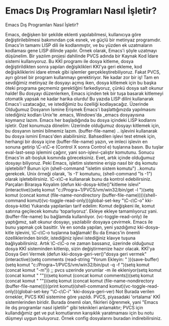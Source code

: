 # Emacs Dış Programları Nasıl İşletir?


Emacs Dış Programları Nasıl İşletir?



 Emacs, değişken bir şekilde eklenti yapılabilmesi, kullanıcıya göre değiştirilebilmesi  bakımından çok esnek, ve güçlü bir metinyaz programıdır. Emacs'in tamamı LISP dili ile kodlanmıştır, ve bu yüzden ek uzatmaların kodlaması gene LISP dilinde yapılır.               Örnek olarak, Emacs'i şöyle uzatmayı düşünelim.              Bir yazılım projesi dahilinde PVCS adında bir Kaynak Kod İdare sistemi kullanıyoruz. Bu KKİ programı ile dosya kitleme, dosya değiştirildikten sonra yapılan değişiklikleri KKI'ya geri ekleme, kod değişikliklerini idare etmek gibi işlemler gerçekleştirebiliyoruz.                Fakat PVCS, ayrı görsel bir program kullanmayı gerektiriyor. Ne kadar zor bir iş! Tam en sevdiğimiz metinyaz ile dosyayı açmış iken, dosya  kitlemek için bu başka öteki programa geçmemiz gerektiğini farkediyoruz, çünkü dosya salt okunur halde!               Bu dosyayı düzenlerken, Emacs içinden tek bir tuşa basarak kitlemeyi otomatik yapsak ne kadar harika olurdu!               Bu yazıda LISP dilini kullanarak Emacs'i uzatacağız, ve istediğimiz bu özelliği kodlayacağız.           Üzerinde Olduğumuz Dosyanın İsmine Erişmek          Emacs'i başlattığınızda yapılmasını istediğiniz kodları Unix'te .emacs, Windows'da _emacs dosyayısına koymanız lazım. Emacs her başladığında bu dosya içindeki LISP kodlarını işletir.               Özel konumuza dönelim: Üzerinde olduğumuz dosyayı kitlemek için, bu dosyanın ismini bilmemiz lazım.                (buffer-file-name)              .. işlevini kullanarak bu dosya ismini Emacs'den alabilirsiniz. Bahsedilen işlevi test etmek için, herhangi bir dosya içine (buffer-file-name) yazın, ve imleci işlevin en sonuna getirip \C-x\C-e (Control X sonra Control e) tuşlarına basın. Bu tuşlar eval-last-sexp işlemini çağırır, yani son-işlevi-çalıştır komutunu.              Sonucu Emacs'in alt-boşluk kısmında göreceksiniz.               Evet, artık içinde olduğumuz dosyayı biliyoruz. Peki Emacs, işletim sistemine erişip nasıl bir dış komutu işletebilir?              Bunun için                (shell-command "isletim sistem komutu")              ..komutu gerekcek. Unix örneği olarak, 'ls -1' komutunu, (shell-command "ls -1") olarak işletebilirsiniz. \C-x\C-e kullanarak bunu da kontrol edebilirsiniz.          Parçaları Biraraya Koyalım           (defun kki-dosya-kitle()"kitleme islevi"(interactive)(setq komut "c:/Progra~1/PVCS/vm/win32/bin/get -l ")(setq komut (concat komut (file-name-nondirectory (buffer-file-name))))(shell-command komut)(vc-toggle-read-only))(global-set-key "\C-c\C-o" kki-dosya-kitle)              Yukarıda yapılanları tarif edelim: Komut değişkeni ile, komut satırına geçilecek komutu 'toparlıyoruz'. Ekleye ekleye tamamlıyoruz yani. (buffer-file-name) bu bağlamda kullanılıyor. (vc-toggle-read-only) ile yaptığımız, salt okunur dosyayı, yazılabilir dosyaya çevirmek. Emacs ile bunu yapmak çok basittir. Ve en sonda yapılan, yeni yazdığımız kki-dosya-kitle işlevini, \C-c\C-o tuşlarına bağlamak! Bu da Emacs'in önemli özelliklerinden biridir, istediğiniz işlevi istediğiniz klavye tuşuna bağlıyabilirsiniz. Artık \C-c\C-o ne zaman bassanız, üzerinde olduğunuz dosya KKİ sisteminden kitlenip, sizin değiştirmenize hazır olacak.          KKİ'ya Dosya Geri Vermek           (defun kki-dosya-geri-ver()"dosya geri vermek"(interactive)(setq comments (read-string "Yorum Ekleyin: " ))(save-buffer)(setq komut "c:/Progra~1/PVCS/vm/win32/bin/put -q -f ")(setq komut (concat komut "-m")) ;; pvcs uzerinde yorumlar -m ile ekleniyor(setq komut (concat komut " \""))(setq komut (concat komut comments))(setq komut (concat komut " \""))(setq komut (concat komut (file-name-nondirectory (buffer-file-name))))(print komut)(shell-command komut)(vc-toggle-read-only))(global-set-key "\C-c\C-i" 'kki-dosya-geri-ver)          Not          Burada verilen örnekler, PVCS KKİ sistemine göre yazıldı. PVCS, piyasadaki 'ortalama'  KKİ sistemlerinden biridir. Burada önemli olan, fikirleri öğrenmek, yani "Emacs ile dış programlar nasıl işletilir" gibi teknikleri anlamaktır; PVCS için kullandığımiz get ve put komutlarının karışıklık yaratmaması için bu notu düşmeyi uygun buluyoruz.              Örnek config dosyalarını buradan indirebilirsiniz.




